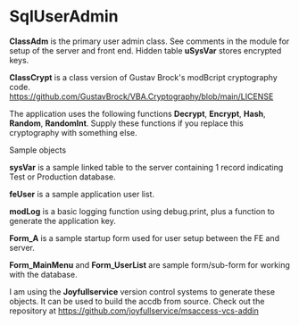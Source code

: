 # SqlUserAdmin

**ClassAdm** is the primary user admin class. 
See comments in the module for setup of the server and front end.
Hidden table **uSysVar** stores encrypted keys.

**ClassCrypt** is a class version of Gustav Brock's modBcript cryptography code. 
                  https://github.com/GustavBrock/VBA.Cryptography/blob/main/LICENSE

The application uses the following functions 
**Decrypt**, **Encrypt**, **Hash**, **Random**, **RandomInt**. 
Supply these functions if you replace this cryptography with something else.

Sample objects

**sysVar** is a sample linked table to the server containing 1 record indicating Test or Production database.

**feUser** is a sample application user list.

**modLog** is a basic logging function using debug.print, plus a function to generate the application key.

**Form_A** is a sample startup form used for user setup between the FE and server.

**Form_MainMenu** and **Form_UserList** are sample form/sub-form for working with the database.

I am using the **Joyfullservice** version control systems to generate these objects. It can be used to build the accdb from source. Check out the repository at https://github.com/joyfullservice/msaccess-vcs-addin